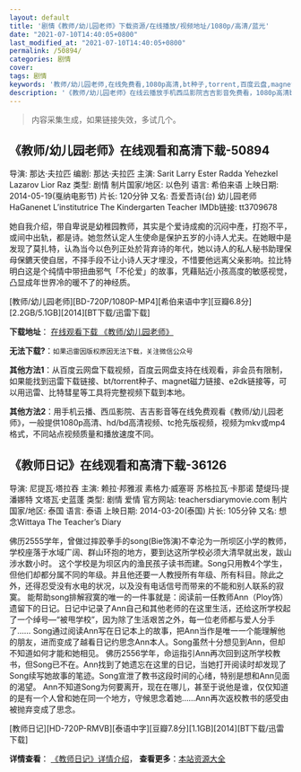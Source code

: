 ```yaml
---
layout: default
title: '剧情《教师/幼儿园老师》下载资源/在线播放/视频地址/1080p/高清/蓝光'
date: "2021-07-10T14:40:05+0800"
last_modified_at: "2021-07-10T14:40:05+0800"
permalink: /50894/
categories: 剧情
cover:
tags: 剧情
keywords: '教师/幼儿园老师,在线免费看,1080p高清,bt种子,torrent,百度云盘,magnet,磁力链,迅雷下载资源'
description: '《教师/幼儿园老师》在线云播放手机西瓜影院吉吉影音免费看，1080p高清bd/hd未删减完整版和tc抢先枪版，mkv/mp4格式，附带bt/torrent种子、magnet/磁力链、百度云盘、网盘资源迅雷下载链接'
---
```


>内容采集生成，如果链接失效，多试几个。


## 《教师/幼儿园老师》在线观看和高清下载-50894

导演: 那达·夫拉匹 编剧: 那达·夫拉匹 主演: Sarit Larry Ester Radda Yehezkel Lazarov Lior Raz 类型: 剧情 制片国家/地区: 以色列 语言: 希伯来语 上映日期: 2014-05-19(戛纳电影节) 片长: 120分钟 又名: 吾爱吾诗(台) 幼儿园老师 HaGanenet L’institutrice The Kindergarten Teacher IMDb链接: tt3709678

她自我介绍，带自卑说是幼稚园教师，其实是个爱诗成痴的沉闷中產，打抱不平，或间中出轨，都是诗。她忽然认定人生使命是保护五岁的小诗人尤夫。在她眼中是发现了莫扎特，认為当今以色列正处於背弃诗的年代，她以诗人的私人秘书助理保母保鑣天使自居，不择手段不让小诗人天才埋没，不惜要他远离父亲影响。拉比特明白这是个纯情中带扭曲邪气「不伦爱」的故事，凭藉贴近小孩高度的敏感视觉，凸显成年世界冷的暖不了的神经质。


[教师/幼儿园老师][BD-720P/1080P-MP4][希伯来语中字][豆瓣6.8分][2.2GB/5.1GB][2014][BT下载/迅雷下载]

**下载地址**： [在线观看下载 《教师/幼儿园老师》](https://www.btdx8.com/torrent/haganenet_2014.html) 


**无法下载?**：`如果迅雷因版权原因无法下载，关注微信公众号 `

**其他方法1**：从百度云网盘下载视频，百度云网盘支持在线观看，非会员有限制，如果能找到迅雷下载链接、bt/torrent种子、magnet磁力链接、e2dk链接等，可以用迅雷、比特彗星等工具将完整视频下载到本地。

**其他方法2**：用手机云播、西瓜影院、吉吉影音等在线免费观看《教师/幼儿园老师》，一般提供1080p高清、hd/bd高清视频、tc抢先版视频，视频为mkv或mp4格式，不同站点视频质量和播放速度不同。


## 《教师日记》在线观看和高清下载-36126

导演: 尼提瓦·塔拉吞 主演: 赖拉·邦雅淑 素格力·威塞哥 苏格拉瓦·卡那诺 楚缇玛·提潘娜特 文塔瓦·史蓝蓬 类型: 剧情 爱情 官方网站: teachersdiarymovie.com 制片国家/地区: 泰国 语言: 泰语 上映日期: 2014-03-20(泰国) 片长: 105分钟 又名: 想念Wittaya The Teacher’s Diary

佛历2555学年，曾做过摔跤拳手的song(Bie饰演)不幸沦为一所坝区小学的教师，学校座落于水域广阔、群山环抱的地方，要到达这所学校必须大清早就出发，跋山涉水数小时。 这个学校是为坝区内的渔民孩子读书而建。Song只用教4个学生，但他们却都分属不同的年级。并且他还要一人教授所有年级、所有科目。除此之外，还得忍受没有水电的状况，以及没有电话信号而带来的不能和别人联系的寂寞。 能帮助song排解寂寞的唯一的一件事就是：阅读前一任教师Ann（Ploy饰）遗留下的日记。日记中记录了Ann自己和其他老师的在这里生活，还给这所学校起了一个绰号—“被甩学校”，因为除了生活艰苦之外，每一位老师都与爱人分手了…… Song通过阅读Ann写在日记本上的故事，把Ann当作是唯一一个能理解他的朋友，进而变成了越看日记约思念Ann本人。Song虽然十分想见到Ann，但却不知道如何才能和她相见。 佛历2556学年，命运指引Ann再次回到这所学校教书，但Song已不在。Ann找到了她遗忘在这里的日记，当她打开阅读时却发现了Song续写她故事的笔迹。Song宣泄了教书这段时间的心绪，特别是想和Ann见面的渴望。 Ann不知道Song为何要离开，现在在哪儿，甚至于说他是谁，仅仅知道的是有一个人曾和她在同一个地方，守候思念着她……Ann再次返校教书的感受由被抛弃变成了思念。


[教师日记][HD-720P-RMVB][泰语中字][豆瓣7.8分][1.1GB][2014][BT下载/迅雷下载]

**详情查看**： [《教师日记》详情介绍](/movie/36126/)， **查看更多**：[本站资源大全](/movie/t/all/)

